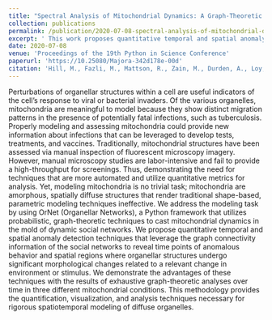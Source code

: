 ```yaml
---
title: "Spectral Analysis of Mitochondrial Dynamics: A Graph-Theoretic Approach to Understanding Subcellular Pathology"
collection: publications
permalink: /publication/2020-07-08-spectral-analysis-of-mitochondrial-dynamics-a-graph-theoretic-approach-to-understanding-subcellular-pathology
excerpt: ' This work proposes quantitative temporal and spatial anomaly detection techniques that leverage the graph connectivity information of the social networks to reveal time points of anomalous behavior and spatial regions where organellar structures undergo significant morphological changes related to a relevant change in environment or stimulus.'
date: 2020-07-08
venue: 'Proceedings of the 19th Python in Science Conference'
paperurl: 'https://10.25080/Majora-342d178e-00d'
citation: 'Hill, M., Fazli, M., Mattson, R., Zain, M., Durden, A., Loy, A. T., Reaves, B., Courtney, A., Quinn, F. D., Chennubhotla, S. C., Quinn, S. P. (2020). &quot;Spectral Analysis of Mitochondrial Dynamics: A Graph-Theoretic Approach to Understanding Subcellular Pathology 3.&quot; <i>Proceedings of the 19th Python in Science Conference</i>'
---
```

Perturbations of organellar structures within a cell are useful indicators of the cell’s response to viral or bacterial invaders. Of the various organelles, mitochondria are meaningful to model because they show distinct migration patterns in the presence of potentially fatal infections, such as tuberculosis. Properly modeling and assessing mitochondria could provide new information about infections that can be leveraged to develop tests, treatments, and vaccines. Traditionally, mitochondrial structures have been assessed via manual inspection of fluorescent microscopy imagery. However, manual microscopy studies are labor-intensive and fail to provide a high-throughput for screenings. Thus, demonstrating the need for techniques that are more automated and utilize quantitative metrics for analysis. Yet, modeling mitochondria is no trivial task; mitochondria are amorphous, spatially diffuse structures that render traditional shape-based, parametric modeling techniques ineffective. We address the modeling task by using OrNet (Organellar Networks), a Python framework that utilizes probabilistic, graph-theoretic techniques to cast mitochondrial dynamics in the mold of dynamic social networks. We propose quantitative temporal and spatial anomaly detection techniques that leverage the graph connectivity information of the social networks to reveal time points of anomalous behavior and spatial regions where organellar structures undergo significant morphological changes related to a relevant change in environment or stimulus. We demonstrate the advantages of these techniques with the results of exhaustive graph-theoretic analyses over time in three different mitochondrial conditions. This methodology provides the quantification, visualization, and analysis techniques necessary for rigorous spatiotemporal modeling of diffuse organelles.
